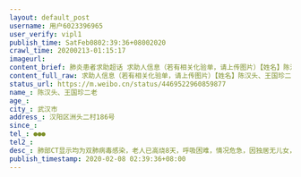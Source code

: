 ```yaml
---
layout: default_post
username: 用户6023396965
user_verify: vipl1
publish_time: SatFeb0802:39:36+08002020
crawl_time: 20200213-01:15:17
imageurl: 
content_brief: 肺炎患者求助超话 求助人信息（若有相关化验单，请上传图片）【姓名】陈汉头、王国珍二老【年龄】【所在城市】武汉市【所在小区、社区】汉阳区洲头二村186号【患病时间】【联系方式】●●●【其他紧急联系人】【病情描述】 肺部CT显示均为双肺病毒感染，老人已高烧8天，呼吸困难，情 ...全文
content_full_raw: 求助人信息（若有相关化验单，请上传图片）【姓名】陈汉头、王国珍二老【年龄】【所在城市】武汉市【所在小区、社区】汉阳区洲头二村186号【患病时间】【联系方式】●●●【其他紧急联系人】【病情描述】肺部CT显示均为双肺病毒感染，老人已高烧8天，呼吸困难，情况危急，因独居无儿女，无法到医院住院治疗！现急需被救治送入医院！
status_url: https://m.weibo.cn/status/4469522960859877
name_: 陈汉头、王国珍二老
age_: 
city_: 武汉市
address_: 汉阳区洲头二村186号
since_: 
tel_: ●●●
tel2_: 
desc_: 肺部CT显示均为双肺病毒感染，老人已高烧8天，呼吸困难，情况危急，因独居无儿女，无法到医院住院治疗！现急需被救治送入医院！
publish_timestamp: 2020-02-08 02:39:36+08:00
---
```

